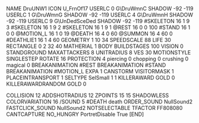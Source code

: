 NAME DruUNW1
ICON U_FrnOf17
USERLC 			0 G\DruWmnC SHADOW -92 -119
USERLC 			1 G\DruWmnG SHADOW -92 -119
USERLC 			4 G\DruWmnH SHADOW -92 -119
USERLC 			9 G\UnDedSceDed SHADOW -92 -119
#SKELETON               16 1 9 3
#SKELETON               16 1 9 2
#SKELETON               16 1 9 1
@REST      16 0 0 100
#STAND     16 1 0 0
@MOTION_L  16 1 0 19
@DEATH     16 4 0 60
@SUMMON     16 4 60 0 
#DEATHLIE1 16 1 4 60
GEOMETRY 1 10 34
SPEEDSCALE 88
LIFE     30
RECTANGLE 0 2 32 40
MATHERIAL 1 BODY
BUILDSTAGES 100
VISION 0
STANDGROUND
MAXATTACKERS 8
UNITRADIUS 8
VES 30
MOTIONSTYLE SINGLESTEP
ROTATE 16
PROTECTION 4 piercing 0 chopping 0 crushing 0 magical 0
BREAKANIMATION #REST
BREAKANIMATION #STAND
BREAKANIMATION #MOTION_L
EXPA 1
CANSTORM
VISITORMASK 1
PLACEINTRANSPORT 1
SELTYPE SelSmall 1 1
KILLERAWARD             GOLD 0
KILLERAWARDRANDOM       GOLD 0

COLLISION 12
ADDSHOTRADIUS 12
ZPOINTS 15 15
SHADOWLESS
COLORVARIATION 16
/SOUND 5 #DEATH death
ORDER_SOUND NullSound2
FASTCLICK_SOUND NullSound2
NOTSELECTABLE
TFACTOR FF808080
CANTCAPTURE
NO_HUNGRY
PortretDisable True
[END]
